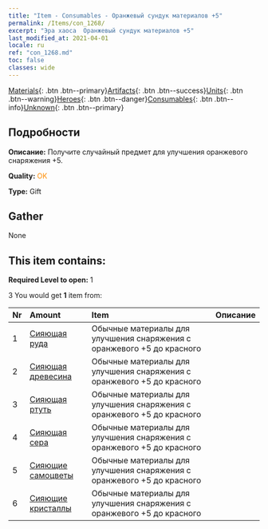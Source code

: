 ```yaml
---
title: "Item - Consumables - Оранжевый сундук материалов +5"
permalink: /Items/con_1268/
excerpt: "Эра хаоса  Оранжевый сундук материалов +5"
last_modified_at: 2021-04-01
locale: ru
ref: "con_1268.md"
toc: false
classes: wide
---
```

 [Materials](/ru/Items/){: .btn .btn--primary}[Artifacts](/ru/Items/Artifacts/){: .btn .btn--success}[Units](/ru/Items/Units/){: .btn .btn--warning}[Heroes](/ru/Items/Heroes/){: .btn .btn--danger}[Consumables](/ru/Items/Consumables/){: .btn .btn--info}[Unknown](/ru/Items/Unknown/){: .btn .btn--primary}

## Подробности
 **Описание:** Получите случайный предмет для улучшения оранжевого снаряжения +5.

 **Quality:** <span style="color: #FF8C00">OK</span>

 **Type:** Gift

## Gather

  None

## This item contains:

 **Required Level to open:** 1

 3 You would get **1** item  from:

  | Nr | Amount |     Item    | Описание |
  |:---|:-------|:------------|:-----------:|
  | 1 | [Сияющая руда](/ru/Items/mat_96/) | Обычные материалы для улучшения снаряжения c оранжевого +5 до красного | 
  | 2 | [Сияющая древесина](/ru/Items/mat_97/) | Обычные материалы для улучшения снаряжения c оранжевого +5 до красного | 
  | 3 | [Сияющая ртуть](/ru/Items/mat_98/) | Обычные материалы для улучшения снаряжения c оранжевого +5 до красного | 
  | 4 | [Сияющая сера](/ru/Items/mat_99/) | Обычные материалы для улучшения снаряжения c оранжевого +5 до красного | 
  | 5 | [Сияющие самоцветы](/ru/Items/mat_100/) | Обычные материалы для улучшения снаряжения c оранжевого +5 до красного | 
  | 6 | [Сияющие кристаллы](/ru/Items/mat_101/) | Обычные материалы для улучшения снаряжения c оранжевого +5 до красного | 
